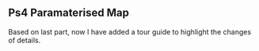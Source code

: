 ## Ps4 Paramaterised Map  

Based on last part, now I have added a tour guide to highlight the changes of details.
